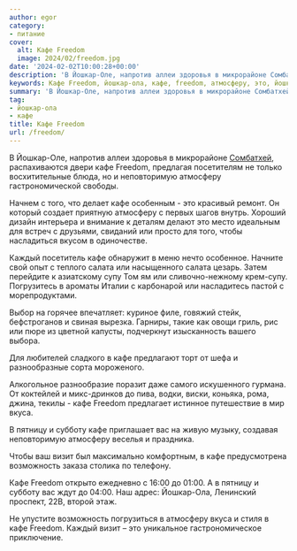 ```yaml
---
author: egor
category:
- питание
cover:
  alt: Кафе Freedom
  image: 2024/02/freedom.jpg
date: '2024-02-02T10:00:28+00:00'
description: 'В Йошкар-Оле, напротив аллеи здоровья в микрорайоне Сомбатхей, распахиваются двери кафе Freedom, предлагая посетителям не только восхитительные блюда, но...'
keywords: Кафе Freedom, йошкар-ола, кафе, freedom, атмосферу, это, йошкар, неповторимую, каждый, салата, супу, вкуса, пятницу, субботу, визит, возможность, оле
summary: 'В Йошкар-Оле, напротив аллеи здоровья в микрорайоне Сомбатхей, распахиваются двери кафе Freedom, предлагая посетителям не только восхитительные блюда, но...'
tag:
- йошкар-ола
- кафе
title: Кафе Freedom
url: /freedom/
---
```


В Йошкар-Оле, напротив аллеи здоровья в микрорайоне [Сомбатхей](/sombathej/), распахиваются двери кафе Freedom, предлагая посетителям не только восхитительные блюда, но и неповторимую атмосферу гастрономической свободы.

Начнем с того, что делает кафе особенным \- это красивый ремонт. Он который создает приятную атмосферу с первых шагов внутрь. Хороший дизайн интерьера и внимание к деталям делают это место идеальным для встреч с друзьями, свиданий или просто для того, чтобы насладиться вкусом в одиночестве.

Каждый посетитель кафе обнаружит в меню нечто особенное. Начните свой опыт с теплого салата или насыщенного салата цезарь. Затем перейдите к азиатскому супу Том ям или сливочно\-нежному крем\-супу. Погрузитесь в ароматы Италии с карбонарой или насладитесь пастой с морепродуктами.

Выбор на горячее впечатляет: куриное филе, говяжий стейк, бефстроганов и свиная вырезка. Гарниры, такие как овощи гриль, рис или пюре из цветной капусты, подчеркнут изысканность вашего выбора.

Для любителей сладкого в кафе предлагают торт от шефа и разнообразные сорта мороженого.

Алкогольное разнообразие поразит даже самого искушенного гурмана. От коктейлей и микс\-дринков до пива, водки, виски, коньяка, рома, джина, текилы \- кафе Freedom предлагает истинное путешествие в мир вкуса.

В пятницу и субботу кафе приглашает вас на живую музыку, создавая неповторимую атмосферу веселья и праздника.

Чтобы ваш визит был максимально комфортным, в кафе предусмотрена возможность заказа столика по телефону.

Кафе Freedom открыто ежедневно с 16:00 до 01:00. А в пятницу и субботу вас ждут до 04:00. Наш адрес: Йошкар-Ола, Ленинский проспект, 22В, второй этаж.

Не упустите возможность погрузиться в атмосферу вкуса и стиля в кафе Freedom. Каждый визит – это уникальное гастрономическое приключение.